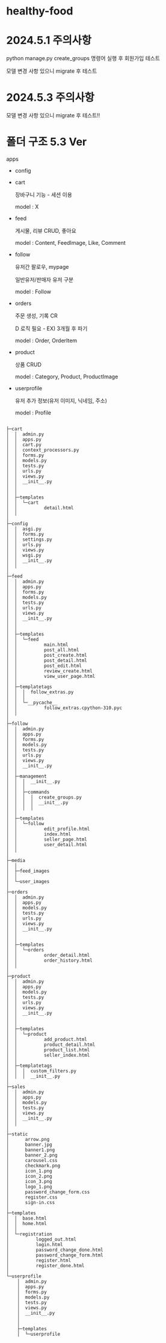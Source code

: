 # healthy-food
<h1>2024.5.1 주의사항</h1>
python manage.py create_groups 명령어 실행 후 회원가입 테스트

모델 변경 사항 있으니 migrate 후 테스트

<h1>2024.5.3 주의사항</h1>
모델 변경 사항 있으니 migrate 후 테스트!!


<h1>폴더 구조 5.3 Ver</h1>
apps

- config
- cart

    장바구니 기능 - 세션 이용

    model : X
- feed

    게시물, 리뷰 CRUD, 좋아요


    model : Content, FeedImage, Like, Comment
- follow

    유저간 팔로우, mypage

    일반유저/판매자 유저 구분

    model : Follow

- orders

    주문 생성, 기록 CR

    D 로직 필요 - EX) 3개월 후 파기

    model : Order, OrderItem

- product

    상품 CRUD

    model : Category, Product, ProductImage

- userprofile

    유저 추가 정보(유저 이미지, 닉네임, 주소)

    model : Profile


```

├─cart
│  │  admin.py
│  │  apps.py
│  │  cart.py
│  │  context_processors.py
│  │  forms.py
│  │  models.py
│  │  tests.py
│  │  urls.py
│  │  views.py
│  │  __init__.py
│  │
│  │
│  ├─templates
│  │  └─cart
│  │          detail.html
│  │
│
├─config
│  │  asgi.py
│  │  forms.py
│  │  settings.py
│  │  urls.py
│  │  views.py
│  │  wsgi.py
│  │  __init__.py
│  │
│
├─feed
│  │  admin.py
│  │  apps.py
│  │  forms.py
│  │  models.py
│  │  tests.py
│  │  urls.py
│  │  views.py
│  │  __init__.py
│  │
│  │
│  ├─templates
│  │  └─feed
│  │          main.html
│  │          post_all.html
│  │          post_create.html
│  │          post_detail.html
│  │          post_edit.html
│  │          review_create.html
│  │          view_user_page.html
│  │
│  ├─templatetags
│  │  │  follow_extras.py
│  │  │
│  │  └─__pycache__
│  │          follow_extras.cpython-310.pyc
│  │
│
├─follow
│  │  admin.py
│  │  apps.py
│  │  forms.py
│  │  models.py
│  │  tests.py
│  │  urls.py
│  │  views.py
│  │  __init__.py
│  │
│  ├─management
│  │  │  __init__.py
│  │  │
│  │  ├─commands
│  │  │  │  create_groups.py
│  │  │  │  __init__.py
│  │  │  │
│  │
│  ├─templates
│  │  └─follow
│  │          edit_profile.html
│  │          index.html
│  │          seller_page.html
│  │          user_detail.html
│  │
│
├─media
│  │
│  ├─feed_images
│  │
│  └─user_images
│
├─orders
│  │  admin.py
│  │  apps.py
│  │  models.py
│  │  tests.py
│  │  urls.py
│  │  views.py
│  │  __init__.py
│  │
│  │
│  ├─templates
│  │  └─orders
│  │          order_detail.html
│  │          order_history.html
│  │
│
├─product
│  │  admin.py
│  │  apps.py
│  │  models.py
│  │  tests.py
│  │  urls.py
│  │  views.py
│  │  __init__.py
│  │
│  │
│  ├─templates
│  │  └─product
│  │          add_product.html
│  │          product_detail.html
│  │          product_list.html
│  │          seller_index.html
│  │
│  ├─templatetags
│  │  │  custom_filters.py
│  │  │  __init__.py
│
├─sales
│  │  admin.py
│  │  apps.py
│  │  models.py
│  │  tests.py
│  │  views.py
│  │  __init__.py
│  │
│
├─static
│      arrow.png
│      banner.jpg
│      banner1.png
│      banner_2.png
│      carousel.css
│      checkmark.png
│      icon_1.png
│      icon_2.png
│      icon_3.png
│      logo_1.png
│      password_change_form.css
│      register.css
│      sign-in.css
│
├─templates
│  │  base.html
│  │  home.html
│  │
│  └─registration
│          logged_out.html
│          login.html
│          password_change_done.html
│          password_change_form.html
│          register.html
│          register_done.html
│
└─userprofile
    │  admin.py
    │  apps.py
    │  forms.py
    │  models.py
    │  tests.py
    │  views.py
    │  __init__.py
    │
    │
    ├─templates
    │  └─userprofile
```